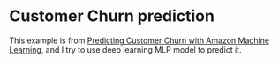 # Customer Churn prediction
This example is from [Predicting Customer Churn with Amazon Machine Learning](https://aws.amazon.com/tw/blogs/ai/predicting-customer-churn-with-amazon-machine-learning/), and I try to use deep learning MLP model to predict it.